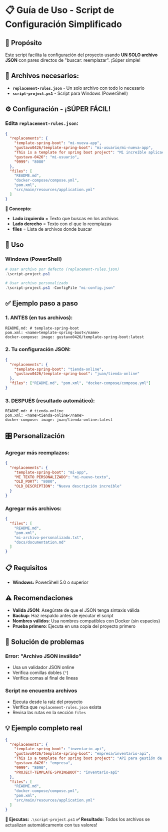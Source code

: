 # 📋 Guía de Uso - Script de Configuración Simplificado

## 🎯 Propósito

Este script facilita la configuración del proyecto usando **UN SOLO archivo JSON** con pares directos de "buscar: reemplazar". ¡Súper simple!

## 📂 Archivos necesarios:

- **`replacement-rules.json`** - Un solo archivo con todo lo necesario
- **`script-project.ps1`** - Script para Windows (PowerShell)

## ⚙️ Configuración - ¡SÚPER FÁCIL!

### Edita `replacement-rules.json`:
```json
{
  "replacements": {
    "template-spring-boot": "mi-nueva-app",
    "gustavo0426/template-spring-boot": "mi-usuario/mi-nueva-app",
    "This is a template for spring boot project": "Mi increíble aplicación",
    "gustavo-0426": "mi-usuario",
    "9999": "8080"
  },
  "files": [
    "README.md",
    "docker-compose/compose.yml",
    "pom.xml",
    "src/main/resources/application.yml"
  ]
}
```

**🎯 Concepto:** 
- **Lado izquierdo** = Texto que buscas en los archivos
- **Lado derecho** = Texto con el que lo reemplazas
- **files** = Lista de archivos donde buscar

## 🚀 Uso

### Windows (PowerShell)
```powershell
# Usar archivo por defecto (replacement-rules.json)
.\script-project.ps1

# Usar archivo personalizado
.\script-project.ps1 -ConfigFile "mi-config.json"
```

## ✅ Ejemplo paso a paso

### 1. **ANTES** (en tus archivos):
```
README.md: # template-spring-boot
pom.xml: <name>template-spring-boot</name>
docker-compose: image: gustavo0426/template-spring-boot:latest
```

### 2. **Tu configuración JSON:**
```json
{
  "replacements": {
    "template-spring-boot": "tienda-online",
    "gustavo0426/template-spring-boot": "juan/tienda-online"
  },
  "files": ["README.md", "pom.xml", "docker-compose/compose.yml"]
}
```

### 3. **DESPUÉS** (resultado automático):
```
README.md: # tienda-online
pom.xml: <name>tienda-online</name>
docker-compose: image: juan/tienda-online:latest
```

## 🎛️ Personalización

### Agregar más reemplazos:
```json
{
  "replacements": {
    "template-spring-boot": "mi-app",
    "MI_TEXTO_PERSONALIZADO": "mi-nuevo-texto",
    "OLD_PORT": "8080",
    "OLD_DESCRIPTION": "Nueva descripción increíble"
  }
}
```

### Agregar más archivos:
```json
{
  "files": [
    "README.md",
    "pom.xml",
    "mi-archivo-personalizado.txt",
    "docs/documentation.md"
  ]
}
```

## 📋 Requisitos

- **Windows:** PowerShell 5.0 o superior

## ⚠️ Recomendaciones

- **Valida JSON**: Asegúrate de que el JSON tenga sintaxis válida
- **Backup**: Haz respaldo antes de ejecutar el script
- **Nombres válidos**: Usa nombres compatibles con Docker (sin espacios)
- **Prueba primero**: Ejecuta en una copia del proyecto primero

## 🐛 Solución de problemas

### Error: "Archivo JSON inválido"
- Usa un validador JSON online
- Verifica comillas dobles (`"`)
- Verifica comas al final de líneas

### Script no encuentra archivos
- Ejecuta desde la raíz del proyecto
- Verifica que `replacement-rules.json` exista
- Revisa las rutas en la sección `files`

## 💡 Ejemplo completo real

```json
{
  "replacements": {
    "template-spring-boot": "inventario-api",
    "gustavo0426/template-spring-boot": "empresa/inventario-api", 
    "This is a template for spring boot project": "API para gestión de inventario empresarial",
    "gustavo-0426": "empresa",
    "9999": "8090",
    "PROJECT-TEMPLATE-SPRINGBOOT": "inventario-api"
  },
  "files": [
    "README.md",
    "docker-compose/compose.yml",
    "pom.xml",
    "src/main/resources/application.yml"
  ]
}
```

**🚀 Ejecutas:** `.\script-project.ps1`
**✅ Resultado:** Todos los archivos se actualizan automáticamente con tus valores!
